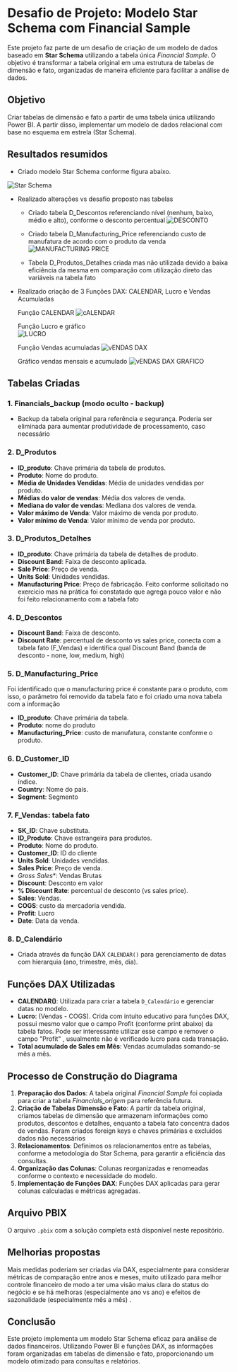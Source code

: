 # Desafio de Projeto: Modelo Star Schema com Financial Sample

Este projeto faz parte de um desafio de criação de um modelo de dados baseado em **Star Schema** utilizando a tabela única *Financial Sample*. O objetivo é transformar a tabela original em uma estrutura de tabelas de dimensão e fato, organizadas de maneira eficiente para facilitar a análise de dados.

## Objetivo
Criar tabelas de dimensão e fato a partir de uma tabela única utilizando Power BI. A partir disso, implementar um modelo de dados relacional com base no esquema em estrela (Star Schema).

## Resultados resumidos
- Criado modelo Star Schema conforme figura abaixo.

![Star Schema](./Images/0.%20Modelo%20Star%20Schema.PNG)

- Realizado alterações vs desafio proposto nas tabelas
   - Criado tabela D_Descontos referenciando nível (nenhum, baixo, médio e alto), conforme o desconto percentual
   ![DESCONTO](./Images/2.%20Tabela_Desconto.PNG)

   - Criado tabela D_Manufacturing_Price referenciando custo de manufatura de acordo com o produto da venda
     ![MANUFACTURING PRICE](./Images/3.%20Tabela%20Manufacturing%20Price.PNG)
   
   - Tabela D_Produtos_Detalhes criada mas não utilizada devido a baixa eficiência da mesma em comparação com utilização direto das variáveis na tabela fato

- Realizado criação de 3 Funções DAX: CALENDAR, Lucro e Vendas Acumuladas

   Função CALENDAR
  ![cALENDAR](./Images/1.%20Tabela%20Datas%20DAX.PNG)

   Função Lucro e gráfico <br>
  ![LUCRO](./Images/4.%20Grafico%20Lucro%20(DAX)%20vs%20Profit.PNG)

   Função Vendas acumuladas
  ![vENDAS DAX](./Images/5.%20Vendas%20acumuladas%20DAX.PNG)

   Gráfico vendas mensais e acumulado
  ![vENDAS DAX GRAFICO](./Images/6.%20Vendas%20acumuladas%20Gr%C3%A1fico.PNG)




## Tabelas Criadas

### 1. **Financials_backup (modo oculto - backup)**
   - Backup da tabela original para referência e segurança. Poderia ser eliminada para aumentar produtividade de processamento, caso necessário 
 
### 2. **D_Produtos**
   - **ID_produto**: Chave primária da tabela de produtos.
   - **Produto**: Nome do produto.
   - **Média de Unidades Vendidas**: Média de unidades vendidas por produto.
   - **Médias do valor de vendas**: Média dos valores de venda.
   - **Mediana do valor de vendas**: Mediana dos valores de venda.
   - **Valor máximo de Venda**: Valor máximo de venda por produto.
   - **Valor mínimo de Venda**: Valor mínimo de venda por produto.
 
### 3. **D_Produtos_Detalhes**
   - **ID_produto**: Chave primária da tabela de detalhes de produto.
   - **Discount Band**: Faixa de desconto aplicada.
   - **Sale Price**: Preço de venda.
   - **Units Sold**: Unidades vendidas.
   - **Manufacturing Price**: Preço de fabricação.
Feito conforme solicitado no exercicio mas na prática foi constatado que agrega pouco valor e não foi feito relacionamento com a tabela fato

### 4. **D_Descontos**
   - **Discount Band**:  Faixa de desconto.
   - **Discount Rate**: percentual de desconto vs sales price, conecta com a tabela fato (F_Vendas) e identifica qual Discount Band (banda de desconto - none, low, medium, high) 

### 5. **D_Manufacturing_Price**
   Foi identificado que o manufacturing price é constante para o produto, com isso, o parâmetro foi removido da tabela fato e foi criado uma nova tabela com a informação
   - **ID_produto**: Chave primária da tabela.
   - **Produto**: nome do produto
   - **Manufacturing_Price**: custo de manufatura, constante conforme o produto.

### 6. **D_Customer_ID**
   - **Customer_ID**: Chave primária da tabela de clientes, criada usando índice.
   - **Country**: Nome do país.
   - **Segment**: Segmento

### 7. **F_Vendas**: tabela fato
   - **SK_ID**: Chave substituta.
   - **ID_Produto**: Chave estrangeira para produtos.
   - **Produto**: Nome do produto.
   - **Customer_ID**: ID do cliente
   - **Units Sold**: Unidades vendidas.
   - **Sales Price**: Preço de venda.
   - *Gross Sales**: Vendas Brutas
   - **Discount**: Desconto em valor
   - **% Discount Rate**: percentual de desconto (vs sales price).
   - **Sales**: Vendas.
   - **COGS**: custo da mercadoria vendida.
   - **Profit**: Lucro
   - **Date**: Data da venda.

### 8. **D_Calendário**
   - Criada através da função DAX `CALENDAR()` para gerenciamento de datas com hierarquia (ano, trimestre, mês, dia). 

## Funções DAX Utilizadas

- **CALENDAR()**: Utilizada para criar a tabela `D_Calendário` e gerenciar datas no modelo.
- **Lucro**: (Vendas - COGS). Crida com intuito educativo para funções DAX, possui mesmo valor que o campo Profit (conforme print abaixo) da tabela fatos. Pode ser interessante utilizar esse campo e remover o campo "Profit" , usualmente não é verificado lucro para cada transação. 
- **Total acumulado de  Sales em Mês**: Vendas acumuladas somando-se mês a mês. 

## Processo de Construção do Diagrama

1. **Preparação dos Dados**: A tabela original *Financial Sample* foi copiada para criar a tabela *Financials_origem* para referência futura.
2. **Criação de Tabelas Dimensão e Fato**: A partir da tabela original, criamos tabelas de dimensão que armazenam informações como produtos, descontos e detalhes, enquanto a tabela fato concentra dados de vendas. Foram criados foreign keys e chaves primárias e excluidos dados não necessários
3. **Relacionamentos**: Definimos os relacionamentos entre as tabelas, conforme a metodologia do Star Schema, para garantir a eficiência das consultas.
4. **Organização das Colunas**: Colunas reorganizadas e renomeadas conforme o contexto e necessidade do modelo.
5. **Implementação de Funções DAX**: Funções DAX aplicadas para gerar colunas calculadas e métricas agregadas.


## Arquivo PBIX
O arquivo `.pbix` com a solução completa está disponível neste repositório.

## Melhorias propostas
Mais medidas poderiam ser criadas via DAX, especialmente para considerar métricas de comparação entre anos e meses, muito utilizado para melhor controle financeiro de modo a ter uma visão maius clara do status do negócio e se há melhoras (especialmente ano vs ano) e efeitos de sazonalidade (especialmente mês a mês) .

## Conclusão

Este projeto implementa um modelo Star Schema eficaz para análise de dados financeiros. Utilizando Power BI e funções DAX, as informações foram organizadas em tabelas de dimensão e fato, proporcionando um modelo otimizado para consultas e relatórios.
